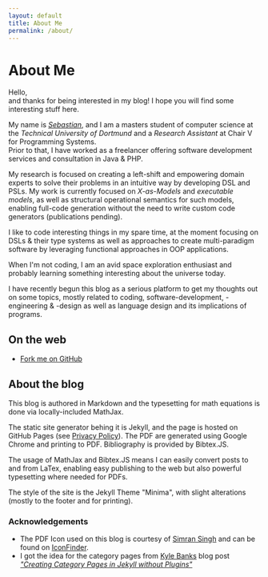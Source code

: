 ```yaml
---
layout: default
title: About Me
permalink: /about/
---
```


# About Me

Hello,  
and thanks for being interested in my blog! I hope you will find some interesting stuff here.

My name is [*Sebastian*](/legal/), and I am a masters student of computer science at the *Technical University of Dortmund*
and a *Research Assistant* at Chair V for Programming Systems.  
Prior to that, I have worked as a freelancer offering software development services and consultation in Java & PHP.

My research is focused on creating a left-shift and empowering domain experts to
solve their problems in an intuitive way by developing DSL and PSLs. My work
is currently focused on <i>X-as-Models</i> and <i>executable models</i>, as well as
structural operational semantics for such models, enabling full-code generation without
the need to write custom code generators (publications pending).

I like to code interesting things in my spare time, at the moment focusing on DSLs & their type systems as well as
approaches to create multi-paradigm software by leveraging functional approaches in OOP applications.

When I'm not coding, I am an avid space exploration enthusiast and probably learning something interesting about
the universe today.

I have recently begun this blog as a serious platform to get my thoughts out on some topics, mostly related to
coding, software-development, -engineering & -design as well as language design and its implications of programs.


## On the web

<!--* [Follow me on Twitter](https://twitter.com/NetzwergX)-->
* [Fork me on GitHub](https://github.com/NetzwergX)

## About the blog

This blog is authored in Markdown and the typesetting for math equations is done via locally-included MathJax.

The static site generator behing it is Jekyll, and the page is hosted on GitHub Pages (see [Privacy Policy](/legal/)).
The PDF are generated using Google Chrome and printing to PDF. Bibliography is provided by Bibtex.JS.

The usage of MathJax and Bibtex.JS means I can easily convert posts to and from LaTex, enabling easy publishing to
the web but also powerful typesetting where needed for PDFs.

The style of the site is the Jekyll Theme "Minima", with slight alterations (mostly to the footer and for printing).

### Acknowledgements

* The PDF Icon used on this blog is courtesy of [Simran Singh](https://www.iconfinder.com/SimranSingh) and can be found on
[IconFinder](https://www.iconfinder.com/icons/2133056/document_eps_file_format_pdf_icon).
* I got the idea for the category pages from [Kyle Banks](https://kylewbanks.com/) 
blog post [*"Creating Category Pages in Jekyll without Plugins"*](https://kylewbanks.com/blog/creating-category-pages-in-jekyll-without-plugins)
